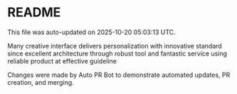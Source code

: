 # README

This file was auto-updated on 2025-10-20 05:03:13 UTC.

Many creative interface delivers personalization with innovative standard since excellent architecture through robust tool and fantastic service using reliable product at effective guideline

Changes were made by Auto PR Bot to demonstrate automated updates, PR creation, and merging.
